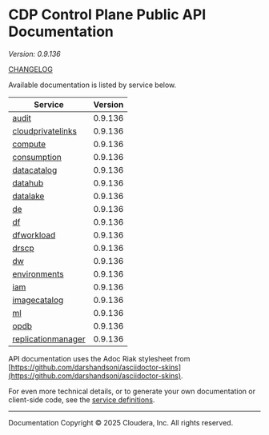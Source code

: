 # CDP Control Plane Public API Documentation

*Version: 0.9.136*

[CHANGELOG](CHANGELOG.md)

Available documentation is listed by service below.

| Service | Version |
| --- | --- |
| [audit](./audit/index.html) | 0.9.136 |
| [cloudprivatelinks](./cloudprivatelinks/index.html) | 0.9.136 |
| [compute](./compute/index.html) | 0.9.136 |
| [consumption](./consumption/index.html) | 0.9.136 |
| [datacatalog](./datacatalog/index.html) | 0.9.136 |
| [datahub](./datahub/index.html) | 0.9.136 |
| [datalake](./datalake/index.html) | 0.9.136 |
| [de](./de/index.html) | 0.9.136 |
| [df](./df/index.html) | 0.9.136 |
| [dfworkload](./dfworkload/index.html) | 0.9.136 |
| [drscp](./drscp/index.html) | 0.9.136 |
| [dw](./dw/index.html) | 0.9.136 |
| [environments](./environments/index.html) | 0.9.136 |
| [iam](./iam/index.html) | 0.9.136 |
| [imagecatalog](./imagecatalog/index.html) | 0.9.136 |
| [ml](./ml/index.html) | 0.9.136 |
| [opdb](./opdb/index.html) | 0.9.136 |
| [replicationmanager](./replicationmanager/index.html) | 0.9.136 |

API documentation uses the Adoc Riak stylesheet from
[https://github.com/darshandsoni/asciidoctor-skins](https://github.com/darshandsoni/asciidoctor-skins).

For even more technical details, or to generate your own documentation or client-side code, see the
[service definitions](swagger/).

----

Documentation Copyright © 2025 Cloudera, Inc. All rights reserved.

